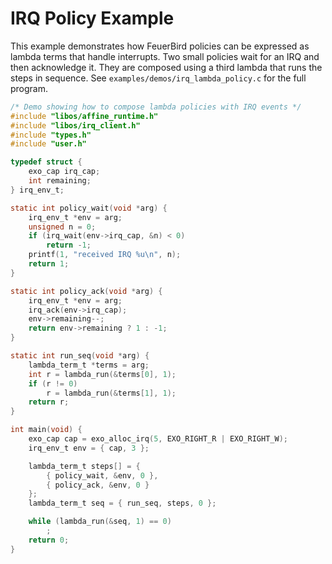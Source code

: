 # IRQ Policy Example

This example demonstrates how FeuerBird policies can be expressed as lambda
terms that handle interrupts.  Two small policies wait for an IRQ and then
acknowledge it.  They are composed using a third lambda that runs the steps
in sequence.  See `examples/demos/irq_lambda_policy.c` for the full program.

```c
/* Demo showing how to compose lambda policies with IRQ events */
#include "libos/affine_runtime.h"
#include "libos/irq_client.h"
#include "types.h"
#include "user.h"

typedef struct {
    exo_cap irq_cap;
    int remaining;
} irq_env_t;

static int policy_wait(void *arg) {
    irq_env_t *env = arg;
    unsigned n = 0;
    if (irq_wait(env->irq_cap, &n) < 0)
        return -1;
    printf(1, "received IRQ %u\n", n);
    return 1;
}

static int policy_ack(void *arg) {
    irq_env_t *env = arg;
    irq_ack(env->irq_cap);
    env->remaining--;
    return env->remaining ? 1 : -1;
}

static int run_seq(void *arg) {
    lambda_term_t *terms = arg;
    int r = lambda_run(&terms[0], 1);
    if (r != 0)
        r = lambda_run(&terms[1], 1);
    return r;
}

int main(void) {
    exo_cap cap = exo_alloc_irq(5, EXO_RIGHT_R | EXO_RIGHT_W);
    irq_env_t env = { cap, 3 };

    lambda_term_t steps[] = {
        { policy_wait, &env, 0 },
        { policy_ack, &env, 0 }
    };
    lambda_term_t seq = { run_seq, steps, 0 };

    while (lambda_run(&seq, 1) == 0)
        ;
    return 0;
}
```
